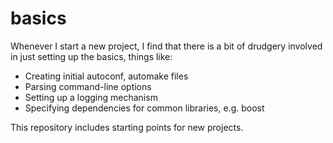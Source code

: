 # basics

Whenever I start a new project, I find that there is a bit of drudgery
involved in just setting up the basics, things like:

* Creating initial autoconf, automake files
* Parsing command-line options
* Setting up a logging mechanism
* Specifying dependencies for common libraries, e.g. boost

This repository includes starting points for new projects.
